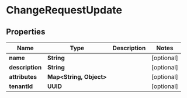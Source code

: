 

# ChangeRequestUpdate


## Properties

Name | Type | Description | Notes
------------ | ------------- | ------------- | -------------
**name** | **String** |  |  [optional]
**description** | **String** |  |  [optional]
**attributes** | **Map&lt;String, Object&gt;** |  |  [optional]
**tenantId** | **UUID** |  |  [optional]



